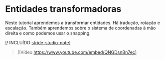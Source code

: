 # Entidades transformadoras

Neste tutorial aprendemos a transformar entidades. Há tradução, rotação e escalação. Também aprendemos sobre o sistema de coordenadas à mão direita e como podemos usar o snapping.

[! INCLUÍDO [stride-studio-note](../../includes/game-studio-xenko-note.md)]

> [!Vídeo https://www.youtube.com/embed/QNGDsnBn7ec]